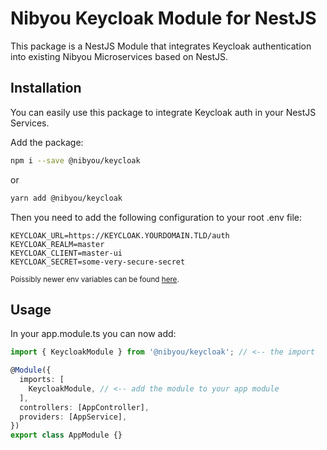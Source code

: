 # Nibyou Keycloak Module for NestJS

This package is a NestJS Module that integrates Keycloak authentication into existing Nibyou Microservices based on NestJS.

## Installation

You can easily use this package to integrate Keycloak auth in your NestJS Services.

Add the package:

```bash
npm i --save @nibyou/keycloak
```

or

```bash 
yarn add @nibyou/keycloak
```

Then you need to add the following configuration to your root .env file:

```env
KEYCLOAK_URL=https://KEYCLOAK.YOURDOMAIN.TLD/auth
KEYCLOAK_REALM=master
KEYCLOAK_CLIENT=master-ui
KEYCLOAK_SECRET=some-very-secure-secret
```
<sup>Poissibly newer env variables can be found [here](https://github.com/nibyou/keycloak/blob/master/.env.extend).</sup>


## Usage

In your app.module.ts you can now add:

```ts
import { KeycloakModule } from '@nibyou/keycloak'; // <-- the import

@Module({
  imports: [
    KeycloakModule, // <-- add the module to your app module
  ],
  controllers: [AppController],
  providers: [AppService],
})
export class AppModule {}
```